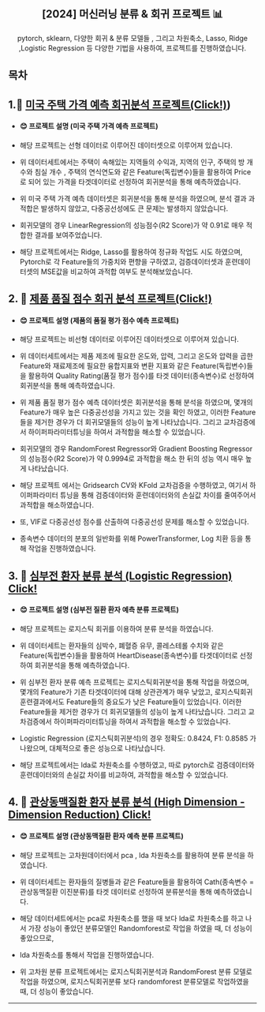 <div align="center">
<h2>[2024] 머신러닝 분류 & 회귀 프로젝트 📊</h2>
pytorch, sklearn, 다양한 회귀 & 분류 모델들 , 그리고 차원축소, Lasso, Ridge ,Logistic Regression 등 다양한 기법을 사용하여, 프로젝트를 진행하였습니다.
</div>

## 목차
##  1.📌 [미국 주택 가격 예측 회귀분석 프로젝트(Click!)](https://github.com/dosel70/MachineLearning-Project/wiki/ML-Project-%E2%80%90-USA-House-Price-Predict-(Regression%E2%80%90LinearData)))
  - #### 😊 프로젝트 설명 (미국 주택 가격 예측 프로젝트)
  - 해당 프로젝트는 선형 데이터로 이루어진 데이터셋으로 이루어져 있습니다.
    
  - 위 데이터세트에서는 주택이 속해있는 지역들의 수익과, 지역의 인구, 주택의 방 개수와 침실 개수 , 주택의 연식연도와 같은 Feature(독립변수)들을 활용하여 Price로 되어 있는 가격을 타겟데이터로 선정하여 회귀분석을 통해 예측하였습니다.
    
  - 위 미국 주택 가격 예측 데이터셋은 회귀분석을 통해 분석을 하였으며, 분석 결과 과적합은 발생하지 않았고, 다중공선성에도 큰 문제는 발생하지 않았습니다.
    
  - 회귀모델의 경우 LinearRegression의 성능점수(R2 Score)가 약 0.91로 매우 적합한 결과를 보여주었습니다.
    
  - 해당 프로젝트에서는 Ridge, Lasso를 활용하여 정규화 작업도 시도 하였으며, Pytorch로 각 Feature들의 가중치와 편향을 구하였고, 검증데이터셋과 훈련데이터셋의 MSE값을 비교하여 과적합 여부도 분석해보았습니다.
  
##  2. 📌 [제품 품질 점수 회귀 분석 프로젝트(Click!)](https://github.com/dosel70/MachineLearning-Project/wiki/ML-Project-%E2%80%90-Manufact-Quality-Rating-Predict-(Regression%E2%80%90Non-LinearData))
  - #### 😊 프로젝트 설명 (제품의 품질 평가 점수 예측 프로젝트)
  - 해당 프로젝트는 비선형 데이터로 이루어진 데이터셋으로 이루어져 있습니다.

  - 위 데이터세트에서는 제품 제조에 필요한 온도와, 압력, 그리고 온도와 압력을 곱한 Feature와 재료제조에 필요한 융합지표와 변환 지표와 같은 Feature(독립변수)들을 활용하여 Quality Rating(품질 평가 점수)를 타겟 데이터(종속변수)로 선정하여 회귀분석을 통해 예측하였습니다.
  
  - 위 제품 품질 평가 점수 예측 데이터셋은 회귀분석을 통해 분석을 하였으며, 몇개의 Feature가 매우 높은 다중공선성을 가지고 있는 것을 확인 하였고, 이러한 Feature들을 제거한 경우가 더 회귀모델들의 성능이 높게 나타났습니다. 그리고 교차검증에서 하이퍼파라미터튜닝을 하여서 과적합을 해소할 수 있었습니다.

  - 회귀모델의 경우 RandomForest Regressor와 Gradient Boosting Regressor의 성능점수(R2 Score)가 약 0.9994로 과적합을 해소 한 뒤의 성능 역시 매우 높게 나타났습니다.

  - 해당 프로젝트 에서는 Gridsearch CV와 KFold 교차검증을 수행하였고, 여기서 하이퍼파라미터 튜닝을 통해 검증데이터와 훈련데이터와의 손실값 차이를 줄여주어서 과적합을 해소하였습니다.  
  - 또, VIF로 다중공선성 점수를 산출하여 다중공선성 문제를 해소할 수 있었습니다.

  - 종속변수 데이터의 분포의 일반화를 위해 PowerTransformer, Log 치환 등을 통해 작업을 진행하였습니다.
  
##  3. 📌 [심부전 환자 분류 분석 (Logistic Regression) Click!](https://github.com/dosel70/MachineLearning-Project/wiki/ML-Project-%E2%80%90-HeartFailure-Classifier-Project)   
  - #### 😊 프로젝트 설명 (심부전 질환 환자 예측 분류 프로젝트)
  - 해당 프로젝트는 로지스틱 회귀를 이용하여 분류 분석을 하였습니다.

  - 위 데이터세트는 환자들의 심박수, 폐혈증 유무, 콜레스테롤 수치와 같은 Feature(독립변수)들을 활용하여 HeartDisease(종속변수)를 타겟데이터로 선정하여 회귀분석을 통해 예측하였습니다.

  - 위 심부전 환자 분류 예측 프로젝트는 로지스틱회귀분석을 통해 작업을 하였으며, 몇개의 Feature가 기존 타겟데이터에 대해 상관관계가 매우 낮았고, 로지스틱회귀훈련결과에서도 Feature들의 중요도가 낮은 Feature들이 있었습니다. 이러한 Feature들을 제거한 경우가 더 회귀모델들의 성능이 높게 나타났습니다. 그리고 교차검증에서 하이퍼파라미터튜닝을 하여서 과적합을 해소할 수 있었습니다.

  - Logistic Regression (로지스틱회귀분석)의 경우 정확도: 0.8424,  F1: 0.8585 가 나왔으며, 대체적으로 좋은 성능으로 나타났습니다.

  - 해당 프로젝트에서는 lda로 차원축소를 수행하였고, 따로 pytorch로 검증데이터와 훈련데이터와의 손실값 차이를 비교하여, 과적합을 해소할 수 있었습니다.
  
##  4. 📌 [관상동맥질환 환자 분류 분석 (High Dimension - Dimension Reduction) Click!](https://github.com/dosel70/MachineLearning-Project/wiki/ML-Project-%E2%80%90-Coronary-Artery-Predict-(Dimension_reduction))   
  - #### 😊 프로젝트 설명 (관상동맥질환 환자 예측 분류 프로젝트)
  - 해당 프로젝트는 고차원데이터에서 pca , lda 차원축소를 활용하여 분류 분석을 하였습니다.

  - 위 데이터세트는 환자들의 질병들과  같은 Feature들을 활용하여 Cath(종속변수 = 관상동맥질환 이진분류)를 타겟 데이터로 선정하여 분류분석을 통해 예측하였습니다.

  - 해당 데이터세트에서는 pca로 차원축소를 했을 때 보다 lda로 차원축소를 하고 나서 가장 성능이 좋았던 분류모델인 Randomforest로 작업을 하였을 때, 더 성능이 좋았으므로,
  - lda 차원축소를 통해서 작업을 진행하였습니다.

  - 위 고차원 분류 프로젝트에서는 로지스틱회귀분석과 RandomForest 분류 모델로 작업을 하였으며, 로지스틱회귀분류 보다 randomforest 분류모델로 작업하였을 때, 더 성능이 좋았습니다.
---

